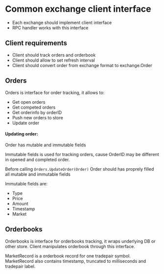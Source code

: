 # Common exchange client interface
  * Each exchange should implement client interface
  * RPC handler works with this interface
 ## Client requirements
  * Client should track orders and orderbook
  * Client should allow to set refresh interval
  * Client should convert order from exchange format to exchange.Order
 ## Orders
  Orders is interface for order tracking, it allows to:
  * Get open orders
  * Get competed orders
  * Get orderinfo by orderID
  * Push new orders to store
  * Update order
  #### Updating order: 
  Order has mutable and immutable fields

  Immutable fields is used for tracking orders, cause OrderID may be different in opened and completed order.

  Before calling `Orders.UpdateOrder(Order)` Order should has proprely filled all mutable and immutable fields
  
  Immutable fields are: 
   - Type
   - Price
   - Amount
   - Timestamp
   - Market
 ## Orderbooks
  Orderbooks is interface for orderbooks tracking, it wraps underlying DB or other store. Client manipulates orderbook through this interface.
  
  MarketRecord is a orderbook record for one tradepair symbol. MarketRecord also contains timestamp, truncated to milliseconds and tradepair label.